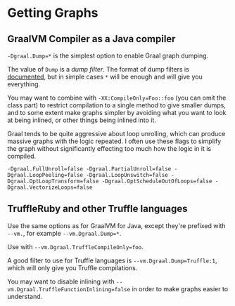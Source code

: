 # Getting Graphs

## GraalVM Compiler as a Java compiler

`-Dgraal.Dump=*` is the simplest option to enable Graal graph dumping.

The value of `Dump` is a *dump filter*. The format of dump filters is
[documented][dump-filters], but in simple cases `*` will be enough and will give
you everything.

[dump-filters]: https://github.com/oracle/graal/blob/master/compiler/src/org.graalvm.compiler.debug/src/org/graalvm/compiler/debug/doc-files/DumpHelp.txt

You may want to combine with `-XX:CompileOnly=Foo::foo` (you can omit the class
part) to restrict  compilation to a single method to give smaller dumps, and to
some extent make graphs simpler by avoiding what you want to look at being
inlined, or other things being inlined into it.

Graal tends to be quite aggressive about loop unrolling, which can produce
massive graphs with the logic repeated. I often use these flags to simplify the
graph without significantly effecting too much how the logic in it is compiled.

```
-Dgraal.FullUnroll=false -Dgraal.PartialUnroll=false -Dgraal.LoopPeeling=false -Dgraal.LoopUnswitch=false -Dgraal.OptLoopTransform=false -Dgraal.OptScheduleOutOfLoops=false -Dgraal.VectorizeLoops=false
```

## TruffleRuby and other Truffle languages

Use the same options as for GraalVM for Java, except they're prefixed with
`--vm.`, for example `--vm.Dgraal.Dump=*`.

Use with `--vm.Dgraal.TruffleCompileOnly=foo`.

A good filter to use for Truffle languages is `--vm.Dgraal.Dump=Truffle:1`,
which will only give you Truffle compilations.

You may want to disable inlining with `--vm.Dgraal.TruffleFunctionInlining=false` in
order to make graphs easier to understand.
